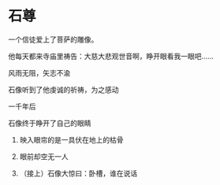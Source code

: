# 石尊

一个信徒爱上了菩萨的雕像。

他每天都来寺庙里祷告：大慈大悲观世音啊，睁开眼看我一眼吧……

风雨无阻，矢志不渝

石像听到了他虔诚的祈祷，为之感动

一千年后

石像终于睁开了自己的眼睛

1. 映入眼帘的是一具伏在地上的枯骨

2. 眼前却空无一人

3. （接上）石像大惊曰：卧槽，谁在说话
